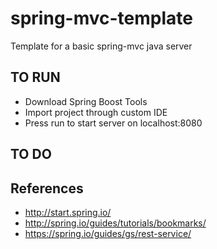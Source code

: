 # spring-mvc-template
Template for a basic spring-mvc java server

## TO RUN
- Download Spring Boost Tools
- Import project through custom IDE
- Press run to start server on localhost:8080

## TO DO

## References
- http://start.spring.io/
- http://spring.io/guides/tutorials/bookmarks/
- https://spring.io/guides/gs/rest-service/
